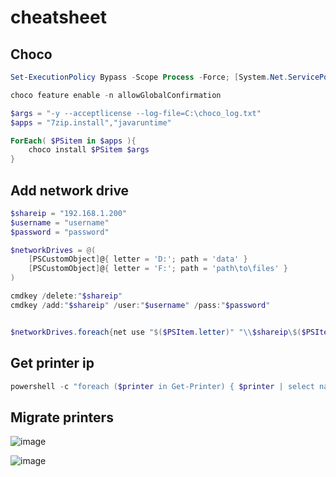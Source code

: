 # cheatsheet

## Choco
```powershell
Set-ExecutionPolicy Bypass -Scope Process -Force; [System.Net.ServicePointManager]::SecurityProtocol = [System.Net.ServicePointManager]::SecurityProtocol -bor 3072; iex ((New-Object System.Net.WebClient).DownloadString('https://community.chocolatey.org/install.ps1'))

choco feature enable -n allowGlobalConfirmation

$args = "-y --acceptlicense --log-file=C:\choco_log.txt"
$apps = "7zip.install","javaruntime"

ForEach( $PSitem in $apps ){
    choco install $PSitem $args
}
```

## Add network drive
```powershell
$shareip = "192.168.1.200"
$username = "username"
$password = "password"

$networkDrives = @(
    [PSCustomObject]@{ letter = 'D:'; path = 'data' }
    [PSCustomObject]@{ letter = 'F:'; path = 'path\to\files' }
)

cmdkey /delete:"$shareip"
cmdkey /add:"$shareip" /user:"$username" /pass:"$password"


$networkDrives.foreach{net use "$($PSItem.letter)" "\\$shareip\$($PSItem.path)" /persistent:yes }
```

## Get printer ip

```powershell
powershell -c "foreach ($printer in Get-Printer) { $printer | select name, location, portname | sort Name -u | ConvertTo-Json }"
```

## Migrate printers

![image](https://user-images.githubusercontent.com/13403032/187929198-185baa71-4423-4ca8-991a-6dda85c54d0f.png)

![image](https://user-images.githubusercontent.com/13403032/187929261-e08bbfcb-ca91-4c77-9b3b-62ddf1eb9aec.png)
